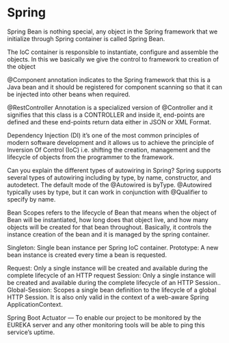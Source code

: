 # Spring 
 
Spring Bean is nothing special, any object in the Spring framework that we initialize through Spring container is called Spring Bean.


The IoC container is responsible to instantiate, configure and assemble the objects.
In this we basically we give the control to framework to creation of the object 


@Component annotation indicates to the Spring framework that this is a Java bean and it should be registered for component scanning so that it can be injected into other beans when required.

 @RestController Annotation is a specialized version of @Controller and it signifies that this class is a CONTROLLER and inside it, end-points are defined and these end-points return data either in JSON or XML Format.

Dependency Injection (DI) it’s one of the most common principles of modern software development and it allows us to achieve the principle of Inversion Of Control (IoC) i.e. shifting the creation, management and the lifecycle of objects from the programmer to the framework.


Can you explain the different types of autowiring in Spring?
Spring supports several types of autowiring including by type, by name, constructor, and autodetect. 
The default mode of the @Autowired is byType.
@Autowired typically uses by type, but it can work in conjunction with @Qualifier to specify by name.


Bean Scopes refers to the lifecycle of Bean that means when the object of Bean will be instantiated, how long does that object live, and how many objects will be created for that bean throughout. Basically, it controls the instance creation of the bean and it is managed by the spring container.

Singleton: Single bean instance per Spring IoC container.
Prototype: A new bean instance is created every time a bean is requested.

Request: Only a single instance will be created and available during the complete lifecycle of an HTTP request
Session: Only a single instance will be created and available during the complete lifecycle of an HTTP Session..
Global-Session: Scopes a single bean definition to the lifecycle of a global HTTP Session. It is also only valid in the context of a web-aware Spring ApplicationContext.


Spring Boot Actuator — To enable our project to be monitored by the EUREKA server and any other monitoring tools will be able to ping this service’s uptime.